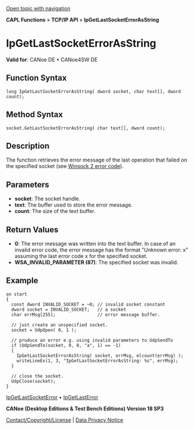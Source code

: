 [Open topic with navigation](../../../../../CANoeDEFamily.htm#Topics/CAPLFunctions/TCPIPAPI/Functions/CAPLfunctionIPGetLastSocketErrorAsString.md)

**CAPL Functions** » **TCP/IP API** » **IpGetLastSocketErrorAsString**

# IpGetLastSocketErrorAsString

**Valid for**: CANoe DE • CANoe4SW DE

## Function Syntax

```plaintext
long IpGetLastSocketErrorAsString( dword socket, char text[], dword count);
```

## Method Syntax

```plaintext
socket.GetLastSocketErrorAsString( char text[], dword count);
```

## Description

The function retrieves the error message of the last operation that failed on the specified socket (see [Winsock 2 error code](../CAPLfunctionsTCPIPWinsock2ErrorCodes.md)).

## Parameters

- **socket**: The socket handle.
- **text**: The buffer used to store the error message.
- **count**: The size of the text buffer.

## Return Values

- **0**: The error message was written into the text buffer. In case of an invalid error code, the error message has the format "Unknown error: x" assuming the last error code x for the specified socket.
- **WSA_INVALID_PARAMETER (87)**: The specified socket was invalid.

## Example

```plaintext
on start
{
  const dword INVALID_SOCKET = ~0; // invalid socket constant
  dword socket = INVALID_SOCKET;   // a socket
  char errMsg[255];                // error message buffer.

  // just create an unspecified socket.
  socket = UdpOpen( 0, 1 );

  // produce an error e.g. using invalid parameters to UdpSendTo
  if (UdpSendTo(socket, 0, 0, "a", 1) == -1)
  {
    IpGetLastSocketErrorAsString( socket, errMsg, elcount(errMsg) );
    writeLineEx(1, 3, "IpGetLastSocketErrorAsString: %s", errMsg);
  }

  // close the socket.
  UdpClose(socket);
}
```

[IpGetLastSocketError](CAPLfunctionIPGetLastSocketError.md) • [IpGetLastError](CAPLfunctionIPGetLastError.md)

**CANoe (Desktop Editions & Test Bench Editions) Version 18 SP3**

[Contact/Copyright/License](../../../Shared/ContactCopyrightLicense.md) | [Data Privacy Notice](https://www.vector.com/int/en/company/get-info/privacy-policy/)

